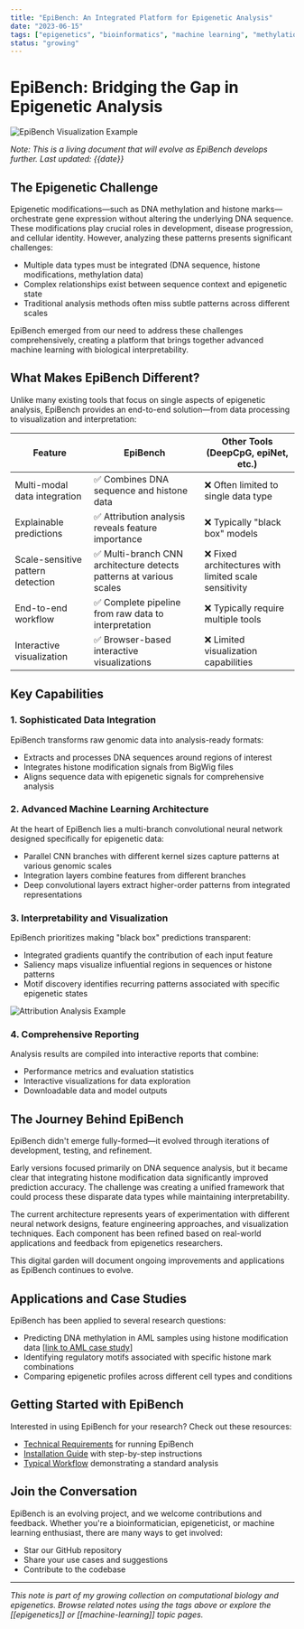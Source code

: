 ```yaml
---
title: "EpiBench: An Integrated Platform for Epigenetic Analysis"
date: "2023-06-15"
tags: ["epigenetics", "bioinformatics", "machine learning", "methylation", "research"]
status: "growing"
---
```


# EpiBench: Bridging the Gap in Epigenetic Analysis

![EpiBench Visualization Example](https://via.placeholder.com/800x400?text=EpiBench+Visualization+Example)

*Note: This is a living document that will evolve as EpiBench develops further. Last updated: {{date}}*

## The Epigenetic Challenge

Epigenetic modifications—such as DNA methylation and histone marks—orchestrate gene expression without altering the underlying DNA sequence. These modifications play crucial roles in development, disease progression, and cellular identity. However, analyzing these patterns presents significant challenges:

- Multiple data types must be integrated (DNA sequence, histone modifications, methylation data)
- Complex relationships exist between sequence context and epigenetic state
- Traditional analysis methods often miss subtle patterns across different scales

EpiBench emerged from our need to address these challenges comprehensively, creating a platform that brings together advanced machine learning with biological interpretability.

## What Makes EpiBench Different?

Unlike many existing tools that focus on single aspects of epigenetic analysis, EpiBench provides an end-to-end solution—from data processing to visualization and interpretation:

| Feature | EpiBench | Other Tools (DeepCpG, epiNet, etc.) |
|---------|----------|--------------------------------------|
| Multi-modal data integration | ✅ Combines DNA sequence and histone data | ❌ Often limited to single data type |
| Explainable predictions | ✅ Attribution analysis reveals feature importance | ❌ Typically "black box" models |
| Scale-sensitive pattern detection | ✅ Multi-branch CNN architecture detects patterns at various scales | ❌ Fixed architectures with limited scale sensitivity |
| End-to-end workflow | ✅ Complete pipeline from raw data to interpretation | ❌ Typically require multiple tools |
| Interactive visualization | ✅ Browser-based interactive visualizations | ❌ Limited visualization capabilities |

## Key Capabilities

### 1. Sophisticated Data Integration

EpiBench transforms raw genomic data into analysis-ready formats:

- Extracts and processes DNA sequences around regions of interest
- Integrates histone modification signals from BigWig files
- Aligns sequence data with epigenetic signals for comprehensive analysis

### 2. Advanced Machine Learning Architecture

At the heart of EpiBench lies a multi-branch convolutional neural network designed specifically for epigenetic data:

- Parallel CNN branches with different kernel sizes capture patterns at various genomic scales
- Integration layers combine features from different branches
- Deep convolutional layers extract higher-order patterns from integrated representations

### 3. Interpretability and Visualization

EpiBench prioritizes making "black box" predictions transparent:

- Integrated gradients quantify the contribution of each input feature
- Saliency maps visualize influential regions in sequences or histone patterns
- Motif discovery identifies recurring patterns associated with specific epigenetic states

![Attribution Analysis Example](https://via.placeholder.com/600x300?text=Attribution+Analysis+Example)

### 4. Comprehensive Reporting

Analysis results are compiled into interactive reports that combine:

- Performance metrics and evaluation statistics
- Interactive visualizations for data exploration
- Downloadable data and model outputs

## The Journey Behind EpiBench

EpiBench didn't emerge fully-formed—it evolved through iterations of development, testing, and refinement.

Early versions focused primarily on DNA sequence analysis, but it became clear that integrating histone modification data significantly improved prediction accuracy. The challenge was creating a unified framework that could process these disparate data types while maintaining interpretability.

The current architecture represents years of experimentation with different neural network designs, feature engineering approaches, and visualization techniques. Each component has been refined based on real-world applications and feedback from epigenetics researchers.

This digital garden will document ongoing improvements and applications as EpiBench continues to evolve.

## Applications and Case Studies

EpiBench has been applied to several research questions:

- Predicting DNA methylation in AML samples using histone modification data [[link to AML case study](/epibench-aml-case-study)]
- Identifying regulatory motifs associated with specific histone mark combinations
- Comparing epigenetic profiles across different cell types and conditions

## Getting Started with EpiBench

Interested in using EpiBench for your research? Check out these resources:

- [Technical Requirements](/epibench-technical-requirements) for running EpiBench
- [Installation Guide](/epibench-installation) with step-by-step instructions
- [Typical Workflow](/epibench-workflow) demonstrating a standard analysis

## Join the Conversation

EpiBench is an evolving project, and we welcome contributions and feedback. Whether you're a bioinformatician, epigeneticist, or machine learning enthusiast, there are many ways to get involved:

- Star our GitHub repository
- Share your use cases and suggestions
- Contribute to the codebase

---

*This note is part of my growing collection on computational biology and epigenetics. Browse related notes using the tags above or explore the [[epigenetics]] or [[machine-learning]] topic pages.* 